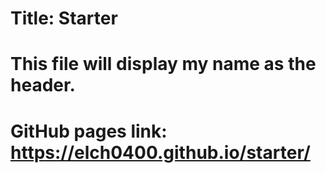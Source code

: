 # Title: Starter

# This file will display my name as the header.

# GitHub pages link: https://elch0400.github.io/starter/
